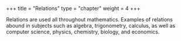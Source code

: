 +++
title = "Relations"
type = "chapter"
weight = 4
+++

Relations are used all throughout mathematics. Examples of relations abound in subjects such as algebra, trigonometry, calculus, as well as computer science, physics, chemistry, biology, and economics.

